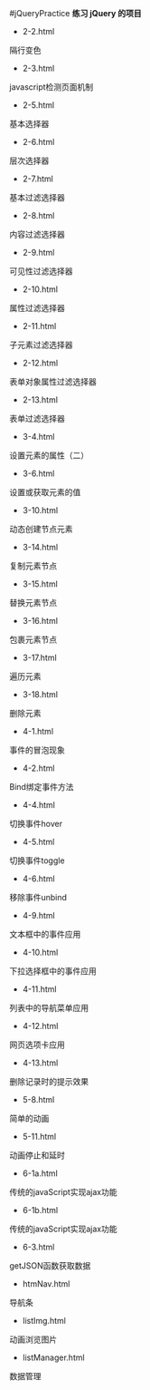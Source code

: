 #jQueryPractice
**练习 jQuery 的项目**

- 2-2.html

隔行变色
- 2-3.html

javascript检测页面机制
- 2-5.html

基本选择器
- 2-6.html

层次选择器
- 2-7.html

基本过滤选择器
- 2-8.html

内容过滤选择器
- 2-9.html

可见性过滤选择器
- 2-10.html

属性过滤选择器
- 2-11.html

子元素过滤选择器
- 2-12.html

表单对象属性过滤选择器
- 2-13.html

表单过滤选择器
- 3-4.html

设置元素的属性（二）
- 3-6.html

设置或获取元素的值
- 3-10.html

动态创建节点元素
- 3-14.html

复制元素节点
- 3-15.html

替换元素节点
- 3-16.html

包裹元素节点
- 3-17.html

遍历元素
- 3-18.html

删除元素
- 4-1.html

事件的冒泡现象
- 4-2.html

Bind绑定事件方法
- 4-4.html

切换事件hover
- 4-5.html

切换事件toggle
- 4-6.html

移除事件unbind
- 4-9.html

文本框中的事件应用
- 4-10.html

下拉选择框中的事件应用
- 4-11.html

列表中的导航菜单应用
- 4-12.html

网页选项卡应用
- 4-13.html

删除记录时的提示效果
- 5-8.html

简单的动画
- 5-11.html

动画停止和延时
- 6-1a.html

传统的javaScript实现ajax功能
- 6-1b.html

传统的javaScript实现ajax功能
- 6-3.html

getJSON函数获取数据

- htmNav.html

导航条
- listImg.html

动画浏览图片
- listManager.html

数据管理